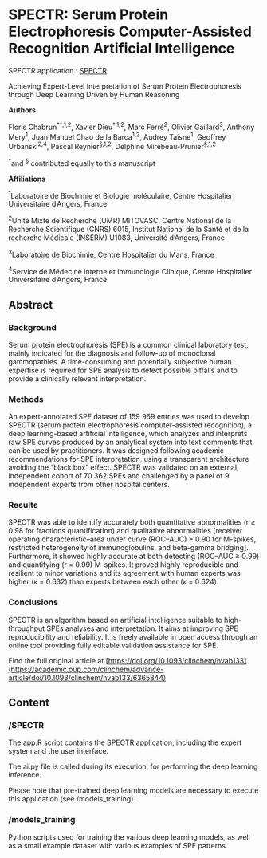 # SPECTR: Serum Protein Electrophoresis Computer-Assisted Recognition Artificial Intelligence

SPECTR application : [SPECTR](https://spectr.shinyapps.io/SPECTR)

Achieving Expert-Level Interpretation of Serum Protein Electrophoresis through Deep Learning Driven by Human Reasoning

<strong>Authors</strong>

Floris Chabrun<sup>*†,1,2</sup>, Xavier Dieu<sup>†,1,2</sup>, Marc Ferré<sup>2</sup>, Olivier Gaillard<sup>3</sup>, Anthony Mery<sup>1</sup>, Juan Manuel Chao de la Barca<sup>1,2</sup>, Audrey Taisne<sup>1</sup>, Geoffrey Urbanski<sup>2,4</sup>, Pascal Reynier<sup>§,1,2</sup>, Delphine Mirebeau-Prunier<sup>§,1,2</sup>

<sup>†</sup>and <sup>§</sup> contributed equally to this manuscript

<strong>Affiliations</strong>

<sup>1</sup>Laboratoire de Biochimie et Biologie moléculaire, Centre Hospitalier Universitaire d’Angers, France

<sup>2</sup>Unité Mixte de Recherche (UMR) MITOVASC, Centre National de la Recherche Scientifique (CNRS) 6015, Institut National de la Santé et de la recherche Médicale (INSERM) U1083, Université d’Angers, France

<sup>3</sup>Laboratoire de Biochimie, Centre Hospitalier du Mans, France

<sup>4</sup>Service de Médecine Interne et Immunologie Clinique, Centre Hospitalier Universitaire d’Angers, France

## Abstract

### Background
Serum protein electrophoresis (SPE) is a common clinical laboratory test, mainly indicated for the diagnosis and follow-up of monoclonal gammopathies. A time-consuming and potentially subjective human expertise is required for SPE analysis to detect possible pitfalls and to provide a clinically relevant interpretation.

### Methods
An expert-annotated SPE dataset of 159 969 entries was used to develop SPECTR (serum protein electrophoresis computer-assisted recognition), a deep learning-based artificial intelligence, which analyzes and interprets raw SPE curves produced by an analytical system into text comments that can be used by practitioners. It was designed following academic recommendations for SPE interpretation, using a transparent architecture avoiding the “black box” effect. SPECTR was validated on an external, independent cohort of 70 362 SPEs and challenged by a panel of 9 independent experts from other hospital centers.

### Results
SPECTR was able to identify accurately both quantitative abnormalities (r ≥ 0.98 for fractions quantification) and qualitative abnormalities [receiver operating characteristic–area under curve (ROC–AUC) ≥ 0.90 for M-spikes, restricted heterogeneity of immunoglobulins, and beta-gamma bridging]. Furthermore, it showed highly accurate at both detecting (ROC–AUC ≥ 0.99) and quantifying (r = 0.99) M-spikes. It proved highly reproducible and resilient to minor variations and its agreement with human experts was higher (κ = 0.632) than experts between each other (κ = 0.624).

### Conclusions
SPECTR is an algorithm based on artificial intelligence suitable to high-throughput SPEs analyses and interpretation. It aims at improving SPE reproducibility and reliability. It is freely available in open access through an online tool providing fully editable validation assistance for SPE.

Find the full original article at [https://doi.org/10.1093/clinchem/hvab133](https://academic.oup.com/clinchem/advance-article/doi/10.1093/clinchem/hvab133/6365844)

## Content

### /SPECTR
The app.R script contains the SPECTR application, including the expert system and the user interface.

The ai.py file is called during its execution, for performing the deep learning inference.

Please note that pre-trained deep learning models are necessary to execute this application (see /models_training).

### /models_training
Python scripts used for training the various deep learning models, as well as a small example dataset with various examples of SPE patterns.
